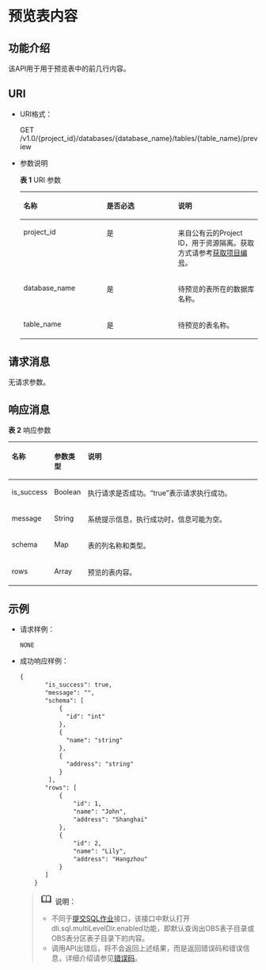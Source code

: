 # 预览表内容<a name="dli_02_0108"></a>

## 功能介绍<a name="s4d7af3a55ba34cc0ad39319579f69b71"></a>

该API用于用于预览表中的前几行内容。

## URI<a name="s4d10c112744f4d8298e08964081970c4"></a>

-   URI格式：

    GET /v1.0/\{project\_id\}/databases/\{database\_name\}/tables/\{table\_name\}/preview

-   参数说明

    **表 1**  URI 参数

    <a name="zh-cn_topic_0069077903_table18989315"></a>
    <table><thead align="left"><tr id="zh-cn_topic_0069077903_row37144870"><th class="cellrowborder" valign="top" width="35%" id="mcps1.2.4.1.1"><p id="zh-cn_topic_0069077903_p621772417152"><a name="zh-cn_topic_0069077903_p621772417152"></a><a name="zh-cn_topic_0069077903_p621772417152"></a>名称</p>
    </th>
    <th class="cellrowborder" valign="top" width="30.000000000000004%" id="mcps1.2.4.1.2"><p id="zh-cn_topic_0069077903_p721818240153"><a name="zh-cn_topic_0069077903_p721818240153"></a><a name="zh-cn_topic_0069077903_p721818240153"></a>是否必选</p>
    </th>
    <th class="cellrowborder" valign="top" width="35%" id="mcps1.2.4.1.3"><p id="a86c116e114d44f4c8e5ce60e82d3b11f"><a name="a86c116e114d44f4c8e5ce60e82d3b11f"></a><a name="a86c116e114d44f4c8e5ce60e82d3b11f"></a>说明</p>
    </th>
    </tr>
    </thead>
    <tbody><tr id="row18156104824111"><td class="cellrowborder" valign="top" width="35%" headers="mcps1.2.4.1.1 "><p id="zh-cn_topic_0069077803_p43412436"><a name="zh-cn_topic_0069077803_p43412436"></a><a name="zh-cn_topic_0069077803_p43412436"></a>project_id</p>
    </td>
    <td class="cellrowborder" valign="top" width="30.000000000000004%" headers="mcps1.2.4.1.2 "><p id="zh-cn_topic_0069077803_p26746391"><a name="zh-cn_topic_0069077803_p26746391"></a><a name="zh-cn_topic_0069077803_p26746391"></a>是</p>
    </td>
    <td class="cellrowborder" valign="top" width="35%" headers="mcps1.2.4.1.3 "><p id="zh-cn_topic_0069077803_p18974100"><a name="zh-cn_topic_0069077803_p18974100"></a><a name="zh-cn_topic_0069077803_p18974100"></a>来自公有云的Project ID，用于资源隔离。获取方式请参考<a href="获取项目编号.md">获取项目编号</a>。</p>
    </td>
    </tr>
    <tr id="zh-cn_topic_0069077903_row42334793"><td class="cellrowborder" valign="top" width="35%" headers="mcps1.2.4.1.1 "><p id="zh-cn_topic_0069077903_p6566175"><a name="zh-cn_topic_0069077903_p6566175"></a><a name="zh-cn_topic_0069077903_p6566175"></a>database_name</p>
    </td>
    <td class="cellrowborder" valign="top" width="30.000000000000004%" headers="mcps1.2.4.1.2 "><p id="zh-cn_topic_0069077903_p62098166"><a name="zh-cn_topic_0069077903_p62098166"></a><a name="zh-cn_topic_0069077903_p62098166"></a>是</p>
    </td>
    <td class="cellrowborder" valign="top" width="35%" headers="mcps1.2.4.1.3 "><p id="p29276378145758"><a name="p29276378145758"></a><a name="p29276378145758"></a>待预览的表所在的数据库名称。</p>
    </td>
    </tr>
    <tr id="zh-cn_topic_0069077903_row38188964"><td class="cellrowborder" valign="top" width="35%" headers="mcps1.2.4.1.1 "><p id="zh-cn_topic_0069077903_p6298355"><a name="zh-cn_topic_0069077903_p6298355"></a><a name="zh-cn_topic_0069077903_p6298355"></a>table_name</p>
    </td>
    <td class="cellrowborder" valign="top" width="30.000000000000004%" headers="mcps1.2.4.1.2 "><p id="zh-cn_topic_0069077903_p40404735"><a name="zh-cn_topic_0069077903_p40404735"></a><a name="zh-cn_topic_0069077903_p40404735"></a>是</p>
    </td>
    <td class="cellrowborder" valign="top" width="35%" headers="mcps1.2.4.1.3 "><p id="p43359460145811"><a name="p43359460145811"></a><a name="p43359460145811"></a>待预览的表名称。</p>
    </td>
    </tr>
    </tbody>
    </table>


## 请求消息<a name="sba3aea1255394b83a6b44b56d1443424"></a>

无请求参数。

## 响应消息<a name="s3b91e8001c304b1fab9451feec878c3e"></a>

**表 2**  响应参数

<a name="zh-cn_topic_0069077903_table27982971"></a>
<table><thead align="left"><tr id="zh-cn_topic_0069077903_row46534355"><th class="cellrowborder" valign="top" width="12%" id="mcps1.2.4.1.1"><p id="a8492bb7ea9aa47d1a50c3370cc8fd80c"><a name="a8492bb7ea9aa47d1a50c3370cc8fd80c"></a><a name="a8492bb7ea9aa47d1a50c3370cc8fd80c"></a>名称</p>
</th>
<th class="cellrowborder" valign="top" width="12%" id="mcps1.2.4.1.2"><p id="ad5d73f500bd941708658fac31c1a15cb"><a name="ad5d73f500bd941708658fac31c1a15cb"></a><a name="ad5d73f500bd941708658fac31c1a15cb"></a>参数类型</p>
</th>
<th class="cellrowborder" valign="top" width="76%" id="mcps1.2.4.1.3"><p id="zh-cn_topic_0069077903_p669144151612"><a name="zh-cn_topic_0069077903_p669144151612"></a><a name="zh-cn_topic_0069077903_p669144151612"></a>说明</p>
</th>
</tr>
</thead>
<tbody><tr id="zh-cn_topic_0069077903_row48222793"><td class="cellrowborder" valign="top" width="12%" headers="mcps1.2.4.1.1 "><p id="zh-cn_topic_0069077903_p13732189"><a name="zh-cn_topic_0069077903_p13732189"></a><a name="zh-cn_topic_0069077903_p13732189"></a>is_success</p>
</td>
<td class="cellrowborder" valign="top" width="12%" headers="mcps1.2.4.1.2 "><p id="zh-cn_topic_0069077903_p36799834"><a name="zh-cn_topic_0069077903_p36799834"></a><a name="zh-cn_topic_0069077903_p36799834"></a>Boolean</p>
</td>
<td class="cellrowborder" valign="top" width="76%" headers="mcps1.2.4.1.3 "><p id="p1096242814143"><a name="p1096242814143"></a><a name="p1096242814143"></a>执行请求是否成功。<span class="parmvalue" id="parmvalue5716630816104"><a name="parmvalue5716630816104"></a><a name="parmvalue5716630816104"></a>“true”</span>表示请求执行成功。</p>
</td>
</tr>
<tr id="zh-cn_topic_0069077903_row50642479"><td class="cellrowborder" valign="top" width="12%" headers="mcps1.2.4.1.1 "><p id="zh-cn_topic_0069077903_p8400114"><a name="zh-cn_topic_0069077903_p8400114"></a><a name="zh-cn_topic_0069077903_p8400114"></a>message</p>
</td>
<td class="cellrowborder" valign="top" width="12%" headers="mcps1.2.4.1.2 "><p id="zh-cn_topic_0069077903_p16771545"><a name="zh-cn_topic_0069077903_p16771545"></a><a name="zh-cn_topic_0069077903_p16771545"></a>String</p>
</td>
<td class="cellrowborder" valign="top" width="76%" headers="mcps1.2.4.1.3 "><p id="p3962132820148"><a name="p3962132820148"></a><a name="p3962132820148"></a>系统提示信息，执行成功时，信息可能为空。</p>
</td>
</tr>
<tr id="zh-cn_topic_0069077903_row12643388"><td class="cellrowborder" valign="top" width="12%" headers="mcps1.2.4.1.1 "><p id="p5559186215158"><a name="p5559186215158"></a><a name="p5559186215158"></a>schema</p>
</td>
<td class="cellrowborder" valign="top" width="12%" headers="mcps1.2.4.1.2 "><p id="p153721315158"><a name="p153721315158"></a><a name="p153721315158"></a>Map</p>
</td>
<td class="cellrowborder" valign="top" width="76%" headers="mcps1.2.4.1.3 "><p id="p5740541315158"><a name="p5740541315158"></a><a name="p5740541315158"></a>表的列名称和类型。</p>
</td>
</tr>
<tr id="zh-cn_topic_0069077903_row59937243"><td class="cellrowborder" valign="top" width="12%" headers="mcps1.2.4.1.1 "><p id="p3972395415158"><a name="p3972395415158"></a><a name="p3972395415158"></a>rows</p>
</td>
<td class="cellrowborder" valign="top" width="12%" headers="mcps1.2.4.1.2 "><p id="p4514657515158"><a name="p4514657515158"></a><a name="p4514657515158"></a>Array</p>
</td>
<td class="cellrowborder" valign="top" width="76%" headers="mcps1.2.4.1.3 "><p id="p3299394415158"><a name="p3299394415158"></a><a name="p3299394415158"></a>预览的表内容。</p>
</td>
</tr>
</tbody>
</table>

## 示例<a name="section41378223152310"></a>

-   请求样例：

    ```
    NONE
    ```

-   成功响应样例：

    ```
    {
           "is_success": true,
           "message": "",
           "schema": [    
               {      
                 "id": "int"
               },
               {      
                 "name": "string"
               },
               {      
                 "address": "string"
               }  
            ],
           "rows": [
               {
                   "id": 1,
                   "name": "John",
                   "address": "Shanghai"
               },
               {
                   "id": 2,
                   "name": "Lily",
                   "address": "Hangzhou"
               }
           ]
        }
    ```

    >![](public_sys-resources/icon-note.gif) **说明：**   
    >-   不同于[提交SQL作业](https://support.huaweicloud.com/api-uquery/uquery_02_0102.html)接口，该接口中默认打开dli.sql.multiLevelDir.enabled功能，即默认查询出OBS表子目录或OBS表分区表子目录下的内容。  
    >-   调用API出错后，将不会返回上述结果，而是返回错误码和错误信息，详细介绍请参见[错误码](错误码.md)。  


